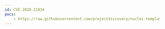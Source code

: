 ```yaml
---
id: CVE-2020-11034
pocs:
    - https://raw.githubusercontent.com/projectdiscovery/nuclei-templates/master/cves/CVE-2020-11034.yaml
---
```

